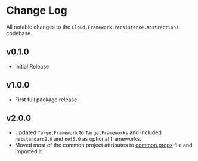 # Change Log
All notable changes to the `Cloud.Framework.Persistence.Abstractions` codebase.

## v0.1.0
- Initial Release

## v1.0.0
- First full package release.

## v2.0.0
- Updated `TargetFramework` to `TargetFrameworks` and included `netstandard2.0`
  and `net5.0` as optional frameworks.
- Moved most of the common project attributes to [common.props](../../common.props) file
  and imported it.